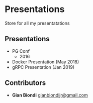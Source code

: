 # Presentations
Store for all my presentatations

## Presentations
- PG Conf
  - 2016
- Docker Presentation (May 2018)
- gRPC Presentation (Jan 2019)

## Contributors
* **Gian Biondi** <gianbiondijr@gmail.com>

